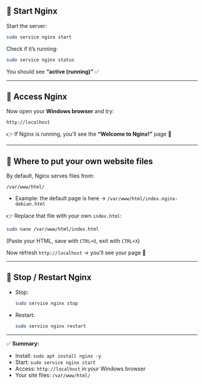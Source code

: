 ## 🔹 Start Nginx

Start the server:

```bash
sudo service nginx start
```

Check if it’s running:

```bash
sudo service nginx status
```

You should see **“active (running)”** ✅

---

## 🔹 Access Nginx

Now open your **Windows browser** and try:

```
http://localhost
```

👉 If Nginx is running, you’ll see the **“Welcome to Nginx!”** page 🎉

---

## 🔹 Where to put your own website files

By default, Nginx serves files from:

```
/var/www/html/
```

* Example: the default page is here → `/var/www/html/index.nginx-debian.html`

👉 Replace that file with your own `index.html`:

```bash
sudo nano /var/www/html/index.html
```

(Paste your HTML, save with `CTRL+O`, exit with `CTRL+X`)

Now refresh `http://localhost` → you’ll see your page 🚀

---

## 🔹 Stop / Restart Nginx

* Stop:

  ```bash
  sudo service nginx stop
  ```
* Restart:

  ```bash
  sudo service nginx restart
  ```

---

✅ **Summary:**

* Install: `sudo apt install nginx -y`
* Start: `sudo service nginx start`
* Access: `http://localhost` in your Windows browser
* Your site files: `/var/www/html/`
